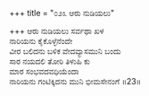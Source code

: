 +++
title = "೦೨೩ ಆರು ನುಡಿಯಲು"

+++
ಆರು ನುಡಿಯಲು ಸರ್ವಥಾ ಖಳ  
ನಾರಿಯನು ಕೈಕೊಳ್ಳೆನೆಂದೇ  
ವೀರ ಬಲಿದನು ಬಳಿಕ ವೇದವ್ಯಾಸಮುನಿ ಬಂದು   
ಸಾರ ನಯದಲಿ ತೋರಿ ತಿಳುಹಿ ಕು  
ಮಾರ ಸಂಭವದವಧಿಯೆಂದಾ  
ನಾರಿಯನು ಗಂಟಿಕ್ಕಿದನು ಮುನಿ ಭೀಮಸೇನಂಗೆ     ॥23॥